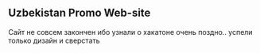 **Uzbekistan Promo Web-site**
-----------------------------------
Сайт не совсем закончен ибо узнали о хакатоне очень поздно..
успели только дизайн и сверстать
